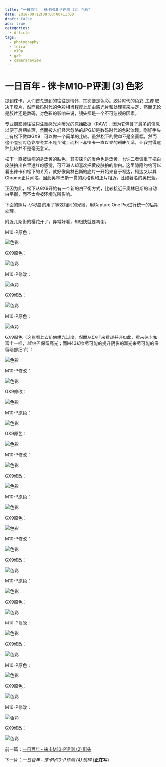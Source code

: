 ```yaml
---
title: "一日百年 - 徕卡M10-P评测 (3) 色彩"
date: 2018-09-12T08:00:00+11:00
draft: false
ads: true
categories:
  - Article
tags:
  - photography
  - leica
  - m10p
  - gx9
  - camerareview
---
```


# 一日百年 - 徕卡M10-P评测 (3) 色彩

提到徕卡，人们首先想到的往往是情怀，其次便是色彩。胶片时代的色彩 _主要_ 取决于胶片，然而数码时代的色彩相当程度上却由感光片和处理器来决定，然而无论是胶片还是数码，对色彩的影响来说，镜头都是一个不可忽视的因素。

专业摄影师往往只注重感光片曝光的原始数据（RAW），因为它包含了最多的信息以便于后期处理，然而被人们经常忽略的JPG却是数码时代的色彩体现。刚好手头上有松下微单GX9，可以做一个简单的比较。虽然松下的微单不是全画幅，然而这个差别对色彩来说并不是关键；而松下与徕卡一直以来的暧昧关系，让我觉得这种比较并不是毫无意义。

松下一直被诟病的是泛黄的肤色，其实徕卡的发色也是泛黄，也许二者偏重于把白皮肤拍出白里透红的感觉，可亚洲人却喜欢把黄皮肤拍的惨白。这里隐隐约约可以看出徕卡和松下的关系，就好像奥林巴斯的底片一开始来自于柯达，柯达又以其Chrome正片闻名，因此奥林巴斯一贯的风格也和正片相近，比如著名的奥巴蓝。

正因为此，松下从GX9开始有一个新的白平衡方式，比较接近于奥林巴斯的自动白平衡，而不太会被环境光所影响。

下面的照片 _尽可能_ 的用了等效相同的光圈，用Capture One Pro进行统一的后期处理。

附近几条街的樱花开了，异常好看，却很快就要凋谢。

M10-P原色：

![色彩][leica-01-ooc]

GX9原色：

![色彩][gx9-01-ooc]

M10-P修改：

![色彩][leica-01-edit]

GX9修改：

![色彩][gx9-01-edit]

M10-P原色：

![色彩][leica-02-ooc]

GX9原色（这张看上去仿佛曝光过度，然而从EXIF来看却并非如此，看来徕卡和富士一样，_倾向于_ 保留高光；而M43却会尽可能的提升阴影的曝光来尽可能的保留暗部细节）：

![色彩][gx9-02-ooc]

M10-P修改：

![色彩][leica-02-edit]

GX9修改：

![色彩][gx9-02-edit]

M10-P原色：

![色彩][leica-03-ooc]

GX9原色：

![色彩][gx9-03-ooc]

M10-P修改：

![色彩][leica-03-edit]

GX9修改：

![色彩][gx9-03-edit]

M10-P原色：

![色彩][leica-04-ooc]

GX9原色：

![色彩][gx9-04-ooc]

M10-P修改：

![色彩][leica-04-edit]

GX9修改：

![色彩][gx9-04-edit]

M10-P原色：

![色彩][leica-05-ooc]

GX9原色：

![色彩][gx9-05-ooc]

M10-P修改：

![色彩][leica-05-edit]

GX9修改：

![色彩][gx9-05-edit]

M10-P原色：

![色彩][leica-06-ooc]

GX9原色：

![色彩][gx9-06-ooc]

M10-P修改：

![色彩][leica-06-edit]

GX9修改：

![色彩][gx9-06-edit]

前一篇：[一日百年 - 徕卡M10-P评测 (2) 街头](/cn/article/2018/reviewleicam10p2/)

下一片：_一日百年 - 徕卡M10-P评测 (4) 琐碎_ (__正在写__)

[leica-01-ooc]: /photos/2018/LeicaM10P/color01_leica_ooc.jpg "Color"
[leica-02-ooc]: /photos/2018/LeicaM10P/color02_leica_ooc.jpg "Color"
[leica-03-ooc]: /photos/2018/LeicaM10P/color03_leica_ooc.jpg "Color"
[leica-04-ooc]: /photos/2018/LeicaM10P/color04_leica_ooc.jpg "Color"
[leica-05-ooc]: /photos/2018/LeicaM10P/color05_leica_ooc.jpg "Color"
[leica-06-ooc]: /photos/2018/LeicaM10P/color06_leica_ooc.jpg "Color"
[leica-01-edit]: /photos/2018/LeicaM10P/color01_leica_edit.jpg "Color"
[leica-02-edit]: /photos/2018/LeicaM10P/color02_leica_edit.jpg "Color"
[leica-03-edit]: /photos/2018/LeicaM10P/color03_leica_edit.jpg "Color"
[leica-04-edit]: /photos/2018/LeicaM10P/color04_leica_edit.jpg "Color"
[leica-05-edit]: /photos/2018/LeicaM10P/color05_leica_edit.jpg "Color"
[leica-06-edit]: /photos/2018/LeicaM10P/color06_leica_edit.jpg "Color"

[gx9-01-ooc]: /photos/2018/LeicaM10P/color01_gx9_ooc.jpg "Color"
[gx9-02-ooc]: /photos/2018/LeicaM10P/color02_gx9_ooc.jpg "Color"
[gx9-03-ooc]: /photos/2018/LeicaM10P/color03_gx9_ooc.jpg "Color"
[gx9-04-ooc]: /photos/2018/LeicaM10P/color04_gx9_ooc.jpg "Color"
[gx9-05-ooc]: /photos/2018/LeicaM10P/color05_gx9_ooc.jpg "Color"
[gx9-06-ooc]: /photos/2018/LeicaM10P/color06_gx9_ooc.jpg "Color"
[gx9-01-edit]: /photos/2018/LeicaM10P/color01_gx9_edit.jpg "Color"
[gx9-02-edit]: /photos/2018/LeicaM10P/color02_gx9_edit.jpg "Color"
[gx9-03-edit]: /photos/2018/LeicaM10P/color03_gx9_edit.jpg "Color"
[gx9-04-edit]: /photos/2018/LeicaM10P/color04_gx9_edit.jpg "Color"
[gx9-05-edit]: /photos/2018/LeicaM10P/color05_gx9_edit.jpg "Color"
[gx9-06-edit]: /photos/2018/LeicaM10P/color06_gx9_edit.jpg "Color"